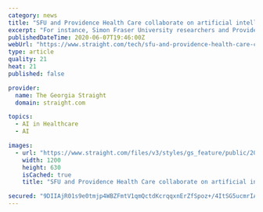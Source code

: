```yaml
---
category: news
title: "SFU and Providence Health Care collaborate on artificial intelligence project to quickly diagnose COVID-19"
excerpt: "For instance, Simon Fraser University researchers and Providence Health Care officials are making use of it in the fight against COVID-19. They're collaborating on creating a new AI tool to diagnose the presence of the novel coronavirus."
publishedDateTime: 2020-06-07T19:46:00Z
webUrl: "https://www.straight.com/tech/sfu-and-providence-health-care-collaborate-on-artificial-intelligence-project-to-quickly"
type: article
quality: 21
heat: 21
published: false

provider:
  name: The Georgia Straight
  domain: straight.com

topics:
  - AI in Healthcare
  - AI

images:
  - url: "https://www.straight.com/files/v3/styles/gs_feature/public/2012/10/WEB_St_Pauls_Hospital_2215.jpg?itok=TkaD2gdS"
    width: 1200
    height: 630
    isCached: true
    title: "SFU and Providence Health Care collaborate on artificial intelligence project to quickly diagnose COVID-19"

secured: "9DIIAjR01s9e0tmjp4WBZFmtV1qmQctdKcrqqxnErZfSpoz+/4ItSG5ucmrIAJGE8byxW5TT8TYPUQHTQgPO3WxL0wq3BE2ASHYEX7yEgWDc4yf+PBa64bIgeSBmlXa4G+UtISEwRUcYf+07aydq+KOad/vFdyBGT0AvWa96gSjP51+Zcvez+fpI+WUfD8KTXCDqNXSuMZUkrZTlg9MNsRrVIrwWwBIy/mVJdHpJzSmiMbgs0QFdDWWzeNpfaqTJ1x55MRquiexVoLvZDzMokz2jBNInNqwgESmVBrWsdkkX3aE/Mx5C6D3MnE0idAJRTbeItdc0m2uCbHGwCCiPwV3JeZH+Hlpp0bXeIpCHoi1qoahQm1Nj0PQ2WGxIcZ7wXtGKfWKLZ3l10Zh4l+QtRXxPzm3uS9kM8HSHCTrSpYNFUGcDD5A6HN44A08oiG+6bMfbGATEn4ZUELFi7Wzc3wGzE3KmrUPVOH2/s6ciZls=;uknHruRmEuf9yQ4ohAOIlg=="
---
```


